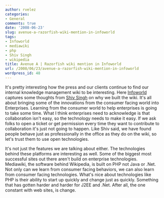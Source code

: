```yaml
---
author: rvelez
categories:
- General
comments: true
date: '2008-06-23'
slug: avenue-a-razorfish-wiki-mention-in-infoworld
tags:
- Infoworld
- mediawiki
- php
- Shiv Singh
- wikipedia
title: Avenue A | Razorfish wiki mention in Infoworld
url: /2008/06/23/avenue-a-razorfish-wiki-mention-in-infoworld
wordpress_id: 48
---
```



It's pretty interesting how the press and our clients continue to find our internal knowledge management wiki to be interesting. Here [Infoworld](http://www.infoworld.com/article/08/06/18/Web-2-scores-successes-in-the-enterprise_2.html) captures some thoughts from [Shiv Singh](http://shivsingh.com/goingsocial/2008/06/social-media-succeeding-in-the.html) on why we built the wiki. It's all about bringing some of the innovations from the consumer facing world into Enterprises. Learning from the consumer world to help enterprises is going to take some time. What I think enterprises need to acknowledge is that collaboration isn't easy, so the technology needs to make it easy. If we ask folks to open a ticket or get permission every time they want to contribute to collaboration it's just not going to happen. Like Shiv said, we have found people behave just as professionally in the office as they do on the wiki, so let's trust them to use open technologies.

It's not just the features we are talking about either. The technologies behind these platforms are interesting as well. Some of the biggest most successful sites out there aren't build on enterprise technologies. Mediawiki, the software behind Wikipedia, is built on PHP not Java or .Net. Not only can we learn from consumer facing behaviors, we can also learn from consumer facing technologies. What's nice about technologies like PHP is their ability to start up quickly and change just as quickly. Something that has gotten harder and harder for J2EE and .Net. After all, the one constant with web sites, is change.
